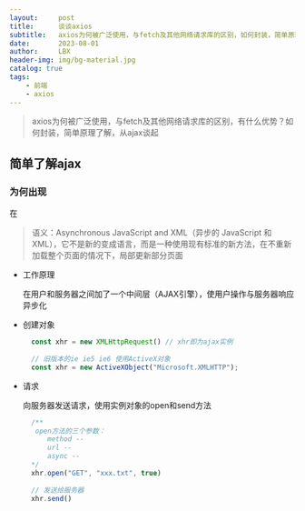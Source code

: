 ```yaml
---
layout:     post
title:      谈谈axios
subtitle:   axios为何被广泛使用，与fetch及其他网络请求库的区别，如何封装，简单原理了解，从ajax谈起
date:       2023-08-01
author:     LBX
header-img: img/bg-material.jpg
catalog: true
tags:
    - 前端
    - axios
---
```


> axios为何被广泛使用，与fetch及其他网络请求库的区别，有什么优势？如何封装，简单原理了解，从ajax谈起

## 简单了解ajax

### 为何出现

在

> 语义：Asynchronous JavaScript and XML（异步的 JavaScript 和 XML），它不是新的变成语言，而是一种使用现有标准的新方法，在不重新加载整个页面的情况下，局部更新部分页面

- 工作原理
    
    在用户和服务器之间加了一个中间层（AJAX引擎），使用户操作与服务器响应异步化

- 创建对象
  
  ```js
    const xhr = new XMLHttpRequest() // xhr即为ajax实例
    
    // 旧版本的ie ie5 ie6 使用ActiveX对象
    const xhr = new ActiveXObject("Microsoft.XMLHTTP");
  ```

- 请求
  
  向服务器发送请求，使用实例对象的open和send方法

  ```js
    /**
     open方法的三个参数：
        method --  
        url -- 
        async -- 
    */
    xhr.open("GET", "xxx.txt", true)
    
    // 发送给服务器
    xhr.send()
  ```
  
  
  
